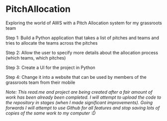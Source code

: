 # PitchAllocation
Exploring the world of AWS with a Pitch Allocation system for my grassroots team

Step 1:
Build a Python application that takes a list of pitches and teams and tries to allocate the teams across the pitches 

Step 2:
Allow the user to specify more details about the allocation process (which teams, which pitches) 

Step 3:
Create a UI for the project in Python

Step 4:
Change it into a website that can be used by members of the grassroots team from their mobile







_Note: This read.me and project are being created after a fair amount of work has been already been completed. I will attempt to upload the code to the repository in stages (when I made significant improvements). Going forwards I will attempt to use Github for all features and stop saving lots of copies of the same work to my computer :D_
